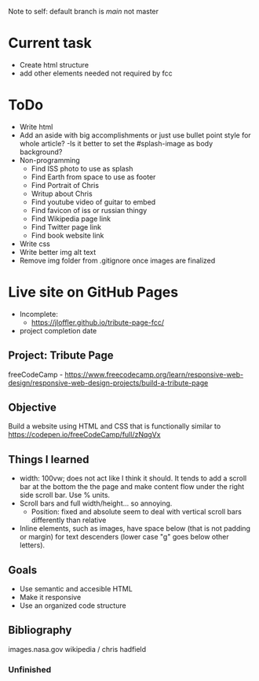 Note to self: default branch is *main* not master

# Current task
 - Create html structure
 - add other elements needed not required by fcc

# ToDo
 - Write html
 - Add an aside with big accomplishments or just use bullet point style for whole article?
 -Is it better to set the #splash-image as body background?
 - Non-programming  
    - Find ISS photo to use as splash
    - Find Earth from space to use as footer
    - Find Portrait of Chris
    - Writup about Chris
    - Find youtube video of guitar to embed
    - Find favicon of iss or russian thingy
    - Find Wikipedia page link
    - Find Twitter page link
    - Find book website link
 - Write css
 - Write better img alt text
 - Remove img folder from .gitignore once images are finalized

# Live site on GitHub Pages
 - Incomplete:
   - https://jloffler.github.io/tribute-page-fcc/
 - project completion date
 
## Project: Tribute Page
freeCodeCamp - https://www.freecodecamp.org/learn/responsive-web-design/responsive-web-design-projects/build-a-tribute-page

## Objective
Build a website using HTML and CSS that is functionally similar to https://codepen.io/freeCodeCamp/full/zNqgVx

## Things I learned
 - width: 100vw; does not act like I think it should. It tends to add a
   scroll bar at the bottom the the page and make content flow under the
   right side scroll bar. Use % units.
 - Scroll bars and full width/height... so annoying.
   - Position: fixed and absolute seem to deal with vertical scroll bars
     differently than relative
 - Inline elements, such as images, have space below (that is not
   padding or margin) for text descenders (lower case "g" goes below other letters).     

## Goals
 - Use semantic and accesible HTML
 - Make it responsive
 - Use an organized code structure

## Bibliography
images.nasa.gov
wikipedia / chris hadfield
 
### Unfinished
 
